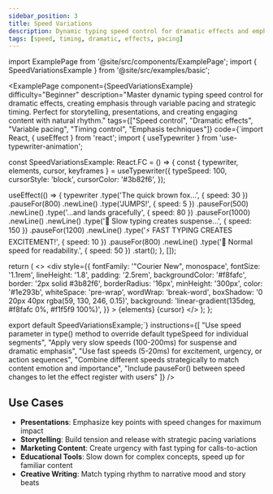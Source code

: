 ```yaml
---
sidebar_position: 3
title: Speed Variations
description: Dynamic typing speed control for dramatic effects and emphasis
tags: [speed, timing, dramatic, effects, pacing]
---
```


import ExamplePage from '@site/src/components/ExamplePage';
import { SpeedVariationsExample } from '@site/src/examples/basic';

<ExamplePage
component={SpeedVariationsExample}
difficulty="Beginner"
description="Master dynamic typing speed control for dramatic effects, creating emphasis through variable pacing and strategic timing. Perfect for storytelling, presentations, and creating engaging content with natural rhythm."
tags={["Speed control", "Dramatic effects", "Variable pacing", "Timing control", "Emphasis techniques"]}
code={`import React, { useEffect } from 'react';
import { useTypewriter } from 'use-typewriter-animation';

const SpeedVariationsExample: React.FC = () => {
  const { typewriter, elements, cursor, keyframes } = useTypewriter({
    typeSpeed: 100,
    cursorStyle: 'block',
    cursorColor: '#3b82f6',
  });

  useEffect(() => {
    typewriter
      .type('The quick brown fox...', { speed: 30 })
      .pauseFor(800)
      .newLine()
      .type('JUMPS!', { speed: 5 })
      .pauseFor(500)
      .newLine()
      .type('...and lands gracefully', { speed: 80 })
      .pauseFor(1000)
      .newLine()
      .newLine()
      .type('🐌 Slow typing creates suspense...', { speed: 150 })
      .pauseFor(1200)
      .newLine()
      .type('⚡ FAST TYPING CREATES EXCITEMENT!', { speed: 10 })
      .pauseFor(800)
      .newLine()
      .type('🎯 Normal speed for readability.', { speed: 50 })
      .start();
  }, []);

  return (
    <>
      <style>{keyframes}</style>
      <div
        style={{
          fontFamily: '"Courier New", monospace',
          fontSize: '1.1rem',
          lineHeight: '1.8',
          padding: '2.5rem',
          backgroundColor: '#f8fafc',
          border: '2px solid #3b82f6',
          borderRadius: '16px',
          minHeight: '300px',
          color: '#1e293b',
          whiteSpace: 'pre-wrap',
          wordWrap: 'break-word',
          boxShadow: '0 20px 40px rgba(59, 130, 246, 0.15)',
          background: 'linear-gradient(135deg, #f8fafc 0%, #f1f5f9 100%)',
        }}
      >
        {elements}
        {cursor}
      </div>
    </>
  );
};

export default SpeedVariationsExample;`}
instructions={[
"Use speed parameter in type() method to override default typeSpeed for individual segments",
"Apply very slow speeds (100-200ms) for suspense and dramatic emphasis",
"Use fast speeds (5-20ms) for excitement, urgency, or action sequences",
"Combine different speeds strategically to match content emotion and importance",
"Include pauseFor() between speed changes to let the effect register with users"
]}
/>

## Use Cases

- **Presentations**: Emphasize key points with speed changes for maximum impact
- **Storytelling**: Build tension and release with strategic pacing variations
- **Marketing Content**: Create urgency with fast typing for calls-to-action
- **Educational Tools**: Slow down for complex concepts, speed up for familiar content
- **Creative Writing**: Match typing rhythm to narrative mood and story beats